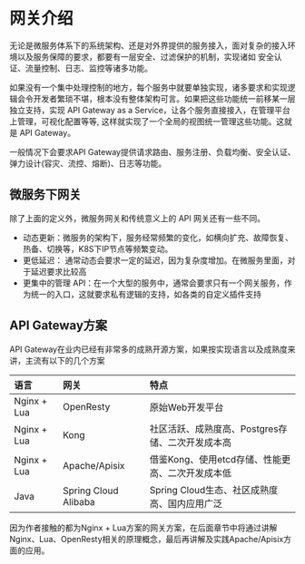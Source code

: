 # 网关介绍

无论是微服务体系下的系统架构、还是对外界提供的服务接入，面对复杂的接入环境以及服务保障的要求，都要有一层安全、过滤保护的机制，实现诸如 安全认证、流量控制、日志、监控等诸多功能。

如果没有一个集中处理控制的地方，每个服务中就要单独实现，诸多要求和实现逻辑会令开发者繁琐不堪，根本没有整体架构可言。如果把这些功能统一前移某一层独立支持，实现 API Gateway as a Service，让各个服务直接接入，在管理平台上管理，可视化配置等等, 这样就实现了一个全局的视图统一管理这些功能。这就是 API Gateway。

一般情况下会要求API Gateway提供请求路由、服务注册、负载均衡、安全认证、弹力设计(容灾、流控、熔断)、日志等功能。

## 微服务下网关

除了上面的定义外，微服务网关和传统意义上的 API 网关还有一些不同。

- 动态更新：微服务的架构下，服务经常频繁的变化，如横向扩充、故障恢复、热备、切换等，K8S下IP节点等频繁变动。
- 更低延迟： 通常动态会要求一定的延迟，因为复杂度增加。在微服务里面，对于延迟要求比较高
- 更集中的管理 API：在一个大型的服务中，通常会要求只有一个网关服务，作为统一的入口，这就要求私有逻辑的支持，如各类的自定义插件支持


## API Gateway方案

API Gateway在业内已经有非常多的成熟开源方案，如果按实现语言以及成熟度来讲，主流有以下的几个方案

|语言|网关|特点|
|:--|:--|:--|
|Nginx + Lua|OpenResty| 原始Web开发平台 |
|Nginx + Lua| Kong| 社区活跃、成熟度高、Postgres存储、二次开发成本高 |
|Nginx + Lua| Apache/Apisix| 借鉴Kong、使用etcd存储、性能更高、二次开发成本低|
|Java|Spring Cloud Alibaba| Spring Cloud生态、社区成熟度高、国内应用广泛|

因为作者接触的都为Nginx + Lua方案的网关方案，在后面章节中将通过讲解Nginx、Lua、OpenResty相关的原理概念，最后再讲解及实践Apache/Apisix方面的应用。